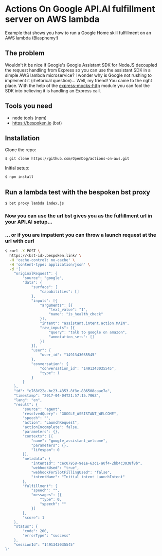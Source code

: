# Actions On Google API.AI fulfillment server on AWS lambda

Example that shows you how to run a Google Home skill fulfillment on an AWS lambda (Blasphemy!)

## The problem
Wouldn't it be nice if Google's Google Assistant SDK for NodeJS decoupled the request handling from 
Express so you can use the assistant SDK in a simple AWS lambda microservice? 
I wonder why is Google not rushing to implement it (rhetorical question)...
Well, my friend! You came to the right place. With the help of the
[express-mocks-http](https://www.npmjs.com/package/express-mocks-http)
module you can fool the SDK into believing it is handling an Express call. 


## Tools you need

- node tools (npm)
- https://bespoken.io (bst)

## Installation

Clone the repo:

```bash
$ git clone https://github.com/OpenDog/actions-on-aws.git
```

Initial setup:

```bash
$ npm install
```
## Run a lambda test with the bespoken bst proxy

```bash
$ bst proxy lambda index.js
```

### Now you can use the url bst gives you as the fulfillment url in your API.AI setup...

### ... or if you are impatient you can throw a launch request at the url with curl

```bash
$ curl -X POST \
  https://<bst-id>.bespoken.link/ \
  -H 'cache-control: no-cache' \
  -H 'content-type: application/json' \
  -d '{
	"originalRequest": {
		"source": "google",
		"data": {
			"surface": {
				"capabilities": []
			},
			"inputs": [{
				"arguments": [{
					"text_value": "1",
					"name": "is_health_check"
				}],
				"intent": "assistant.intent.action.MAIN",
				"raw_inputs": [{
					"query": "talk to google on amazon",
					"annotation_sets": []
				}]
			}],
			"user": {
				"user_id": "1491343035545"
			},
			"conversation": {
				"conversation_id": "1491343035545",
				"type": 1
			}
		}
	},
	"id": "e768f22a-bc23-4353-8f8e-886508caae7a",
	"timestamp": "2017-04-04T21:57:15.706Z",
	"lang": "en",
	"result": {
		"source": "agent",
		"resolvedQuery": "GOOGLE_ASSISTANT_WELCOME",
		"speech": "",
		"action": "LaunchRequest",
		"actionIncomplete": false,
		"parameters": {},
		"contexts": [{
			"name": "google_assistant_welcome",
			"parameters": {},
			"lifespan": 0
		}],
		"metadata": {
			"intentId": "cec07958-9e1e-63c1-a0f4-2bb4c3038f8b",
			"webhookUsed": "true",
			"webhookForSlotFillingUsed": "false",
			"intentName": "Initial intent LaunchIntent"
		},
		"fulfillment": {
			"speech": "",
			"messages": [{
				"type": 0,
				"speech": ""
			}]
		},
		"score": 1
	},
	"status": {
		"code": 200,
		"errorType": "success"
	},
	"sessionId": "1491343035545"
}'
```
